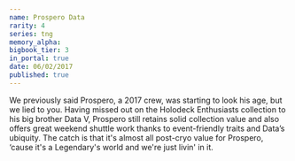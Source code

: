 ```yaml
---
name: Prospero Data
rarity: 4
series: tng
memory_alpha:
bigbook_tier: 3
in_portal: true
date: 06/02/2017
published: true
---
```


We previously said Prospero, a 2017 crew, was starting to look his age, but we lied to you. Having missed out on the Holodeck Enthusiasts collection to his big brother Data V, Prospero still retains solid collection value and also offers great weekend shuttle work thanks to event-friendly traits and Data’s ubiquity. The catch is that it's almost all post-cryo value for Prospero, ‘cause it's a Legendary's world and we're just livin' in it.
